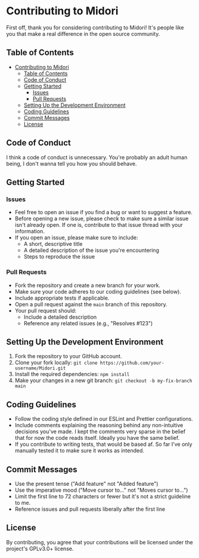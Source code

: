 # Contributing to Midori

First off, thank you for considering contributing to Midori! It's people like you that make a real difference in the open source community.

## Table of Contents

- [Contributing to Midori](#contributing-to-midori)
  - [Table of Contents](#table-of-contents)
  - [Code of Conduct](#code-of-conduct)
  - [Getting Started](#getting-started)
    - [Issues](#issues)
    - [Pull Requests](#pull-requests)
  - [Setting Up the Development Environment](#setting-up-the-development-environment)
  - [Coding Guidelines](#coding-guidelines)
  - [Commit Messages](#commit-messages)
  - [License](#license)

## Code of Conduct

I think a code of conduct is unnecessary. You're probably an adult human being, I don't wanna tell you how you should behave.

## Getting Started

### Issues

- Feel free to open an issue if you find a bug or want to suggest a feature.
- Before opening a new issue, please check to make sure a similar issue isn't already open. If one is, contribute to that issue thread with your information.
- If you open an issue, please make sure to include:
  - A short, descriptive title
  - A detailed description of the issue you're encountering
  - Steps to reproduce the issue

### Pull Requests

- Fork the repository and create a new branch for your work.
- Make sure your code adheres to our coding guidelines (see below).
- Include appropriate tests if applicable.
- Open a pull request against the `main` branch of this repository.
- Your pull request should:
  - Include a detailed description
  - Reference any related issues (e.g., "Resolves #123")

## Setting Up the Development Environment

1. Fork the repository to your GitHub account.
2. Clone your fork locally: `git clone https://github.com/your-username/Midori.git`
3. Install the required dependencies: `npm install`
4. Make your changes in a new git branch: `git checkout -b my-fix-branch main`

## Coding Guidelines

- Follow the coding style defined in our ESLint and Prettier configurations.
- Include comments explaining the reasoning behind any non-intuitive decisions you've made. I kept the comments very sparse in the belief that for now the code reads itself. Ideally you have the same belief.
- If you contribute to writing tests, that would be based af. So far I've only manually tested it to make sure it works as intended.

## Commit Messages

- Use the present tense ("Add feature" not "Added feature")
- Use the imperative mood ("Move cursor to..." not "Moves cursor to...")
- Limit the first line to 72 characters or fewer but it's not a strict guideline to me.
- Reference issues and pull requests liberally after the first line

## License

By contributing, you agree that your contributions will be licensed under the project's GPLv3.0+ license.
